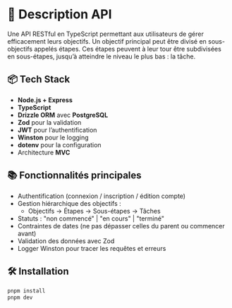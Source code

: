 # 🎯 Description API

Une API RESTful en TypeScript permettant aux utilisateurs de gérer efficacement leurs objectifs.
Un objectif principal peut être divisé en sous-objectifs appelés étapes. 
Ces étapes peuvent à leur tour être subdivisées en sous-étapes, jusqu’à atteindre le niveau le 
plus bas : la tâche.


## 📦 Tech Stack

- **Node.js + Express**
- **TypeScript**
- **Drizzle ORM** avec **PostgreSQL**
- **Zod** pour la validation
- **JWT** pour l’authentification
- **Winston** pour le logging
- **dotenv** pour la configuration
- Architecture **MVC**

## 📚 Fonctionnalités principales

- Authentification (connexion / inscription / édition compte)
- Gestion hiérarchique des objectifs :
  - Objectifs → Étapes → Sous-étapes → Tâches
- Statuts : "non commencé" | "en cours" | "terminé"
- Contraintes de dates (ne pas dépasser celles du parent ou commencer avant)
- Validation des données avec Zod
- Logger Winston pour tracer les requêtes et erreurs

## 🛠 Installation

```bash
pnpm install
pnpm dev
